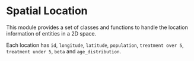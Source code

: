 # Spatial Location

This module provides a set of classes and functions to handle the location information of entities in a 2D space.

Each location has `id`, `longitude`, `latitude`, `population`, `treatment over 5`, `treatment under 5`, `beta` and `age_distribution`.
